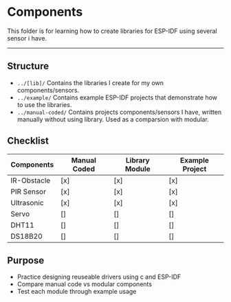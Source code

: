 # Components
This folder is for learning how to create libraries for ESP-IDF using several sensor i have.

---

## Structure
- `../[lib]/` Contains the libraries I create for my own components/sensors.
- `../example/` Contains example ESP-IDF projects that demonstrate how to use the libraries.
- `../manual-coded/` Contains projects components/sensors I have, written manually without using library. Used as a comparsion with modular.

## Checklist

| Components | Manual Coded | Library Module | Example Project |
|------------|--------------|----------------|-----------------|
| IR-Obstacle| [x] | [x] | [x] |
| PIR Sensor | [x] | [x] | [x] |
| Ultrasonic | [x] | [x] | [x] |
| Servo | [] | [] | [] |
| DHT11 | [] | [] | [] |
| DS18B20 | [] | [] | [] |

## Purpose
- Practice designing reuseable drivers using c and ESP-IDF
- Compare manual code vs modular components
- Test each module through example usage
